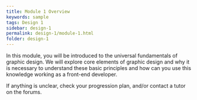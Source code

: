 ```yaml
---
title: Module 1 Overview
keywords: sample
tags: Design 1
sidebar: design-1
permalink: design-1/module-1.html
folder: design-1
---
```


In this module, you will be introduced to the universal fundamentals of graphic design. We will explore core elements of graphic design and why it is necessary to understand these basic principles and how can you use this knowledge working as a front-end developer.

If anything is unclear, check your progression plan, and/or contact a tutor on the forums.
